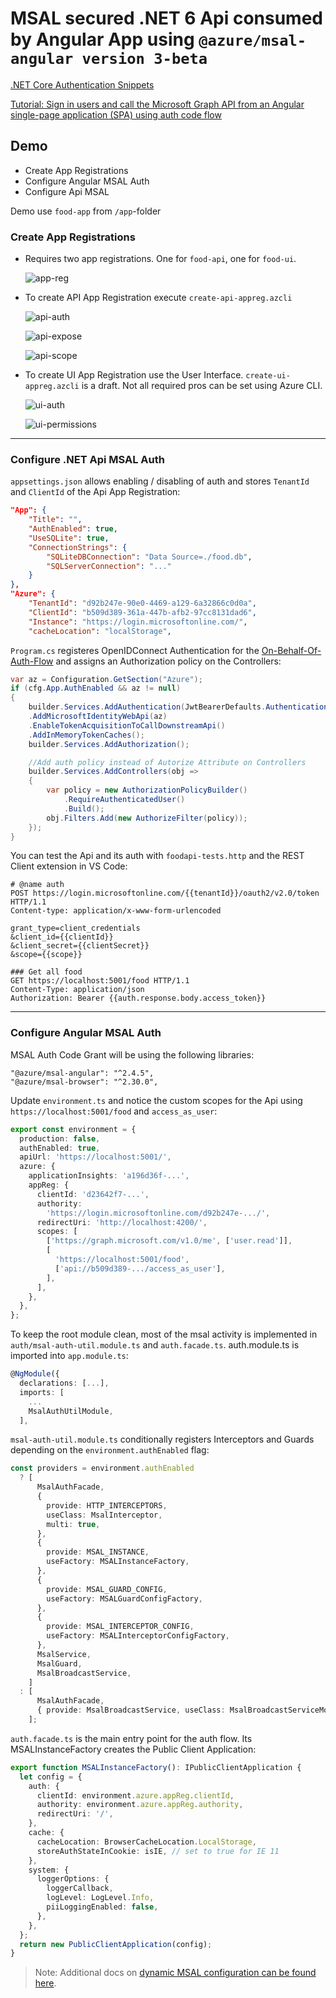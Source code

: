 # MSAL secured .NET 6 Api consumed by Angular App using `@azure/msal-angular version 3-beta`

[.NET Core Authentication Snippets](https://docs.microsoft.com/en-us/aspnet/core/security/authentication/social/microsoft-logins?view=aspnetcore-6.0)

[Tutorial: Sign in users and call the Microsoft Graph API from an Angular single-page application (SPA) using auth code flow](https://docs.microsoft.com/en-us/azure/active-directory/develop/tutorial-v2-angular-auth-code)

## Demo

- Create App Registrations
- Configure Angular MSAL Auth
- Configure Api MSAL 

Demo use `food-app` from `/app`-folder

### Create App Registrations

- Requires two app registrations. One for `food-api`, one for `food-ui`.

  ![app-reg](./_images/msal-app.png)

- To create API App Registration execute `create-api-appreg.azcli`

  ![api-auth](./_images/api-auth.png)

  ![api-expose](./_images/api-expose.png)

  ![api-scope](./_images/api-scope.png)

- To create UI App Registration use the User Interface. `create-ui-appreg.azcli` is a draft. Not all required pros can be set using Azure CLI.

  ![ui-auth](./_images/ui-auth.png)

  ![ui-permissions](./_images/ui-permissions.png)

---
### Configure .NET Api MSAL Auth

`appsettings.json` allows enabling / disabling of auth and stores `TenantId` and `ClientId` of the Api App Registration:

```json
"App": {
    "Title": "",
    "AuthEnabled": true,
    "UseSQLite": true,
    "ConnectionStrings": {
        "SQLiteDBConnection": "Data Source=./food.db",
        "SQLServerConnection": "..."
    }
},
"Azure": {
    "TenantId": "d92b247e-90e0-4469-a129-6a32866c0d0a",
    "ClientId": "b509d389-361a-447b-afb2-97cc8131dad6",
    "Instance": "https://login.microsoftonline.com/",
    "cacheLocation": "localStorage",
```

`Program.cs` registeres OpenIDConnect Authentication for the [On-Behalf-Of-Auth-Flow](https://learn.microsoft.com/en-us/azure/active-directory/develop/v2-oauth2-on-behalf-of-flow) and assigns an Authorization policy on the Controllers:

```c#
var az = Configuration.GetSection("Azure");
if (cfg.App.AuthEnabled && az != null)
{
    builder.Services.AddAuthentication(JwtBearerDefaults.AuthenticationScheme)
    .AddMicrosoftIdentityWebApi(az)
    .EnableTokenAcquisitionToCallDownstreamApi()
    .AddInMemoryTokenCaches();
    builder.Services.AddAuthorization();

    //Add auth policy instead of Autorize Attribute on Controllers
    builder.Services.AddControllers(obj =>
    {
        var policy = new AuthorizationPolicyBuilder()
            .RequireAuthenticatedUser()
            .Build();
        obj.Filters.Add(new AuthorizeFilter(policy));
    });
}
```

You can test the Api and its auth with `foodapi-tests.http` and the REST Client extension in VS Code:

```
# @name auth
POST https://login.microsoftonline.com/{{tenantId}}/oauth2/v2.0/token HTTP/1.1
Content-type: application/x-www-form-urlencoded

grant_type=client_credentials
&client_id={{clientId}}
&client_secret={{clientSecret}}
&scope={{scope}}

### Get all food
GET https://localhost:5001/food HTTP/1.1
Content-Type: application/json
Authorization: Bearer {{auth.response.body.access_token}}
```
---
### Configure Angular MSAL Auth

MSAL Auth Code Grant will be using the following libraries:

```
"@azure/msal-angular": "^2.4.5",
"@azure/msal-browser": "^2.30.0",
```

Update `environment.ts` and notice the custom scopes for the Api using `https://localhost:5001/food` and `access_as_user`:

```typescript
export const environment = {
  production: false,
  authEnabled: true,
  apiUrl: 'https://localhost:5001/',
  azure: {
    applicationInsights: 'a196d36f-...',
    appReg: {
      clientId: 'd23642f7-...',
      authority:
        'https://login.microsoftonline.com/d92b247e-.../',
      redirectUri: 'http://localhost:4200/',
      scopes: [
        ['https://graph.microsoft.com/v1.0/me', ['user.read']],
        [
          'https://localhost:5001/food',
          ['api://b509d389-.../access_as_user'],
        ],
      ],
    },
  },
};
```

To keep the root module clean, most of the msal activity is implemented in `auth/msal-auth-util.module.ts` and `auth.facade.ts`. auth.module.ts is imported into `app.module.ts`:

```typescript
@NgModule({
  declarations: [...],
  imports: [
    ...
    MsalAuthUtilModule,
  ],
```


`msal-auth-util.module.ts` conditionally registers Interceptors and Guards depending on the `environment.authEnabled` flag:

```typescript
const providers = environment.authEnabled
  ? [
      MsalAuthFacade,
      {
        provide: HTTP_INTERCEPTORS,
        useClass: MsalInterceptor,
        multi: true,
      },
      {
        provide: MSAL_INSTANCE,
        useFactory: MSALInstanceFactory,
      },
      {
        provide: MSAL_GUARD_CONFIG,
        useFactory: MSALGuardConfigFactory,
      },
      {
        provide: MSAL_INTERCEPTOR_CONFIG,
        useFactory: MSALInterceptorConfigFactory,
      },
      MsalService,
      MsalGuard,
      MsalBroadcastService,
    ]
  : [
      MsalAuthFacade,
      { provide: MsalBroadcastService, useClass: MsalBroadcastServiceMock },
    ];
```

`auth.facade.ts` is the main entry point for the auth flow. Its MSALInstanceFactory creates the Public Client Application:

```typescript
export function MSALInstanceFactory(): IPublicClientApplication {
  let config = {
    auth: {
      clientId: environment.azure.appReg.clientId,
      authority: environment.azure.appReg.authority,
      redirectUri: '/',
    },
    cache: {
      cacheLocation: BrowserCacheLocation.LocalStorage,
      storeAuthStateInCookie: isIE, // set to true for IE 11
    },
    system: {
      loggerOptions: {
        loggerCallback,
        logLevel: LogLevel.Info,
        piiLoggingEnabled: false,
      },
    },
  };
  return new PublicClientApplication(config);
}
```

>Note: Additional docs on [dynamic MSAL configuration can be found here](https://github.com/AzureAD/microsoft-authentication-library-for-js/blob/dev/lib/msal-angular/docs/v2-docs/configuration.md).
